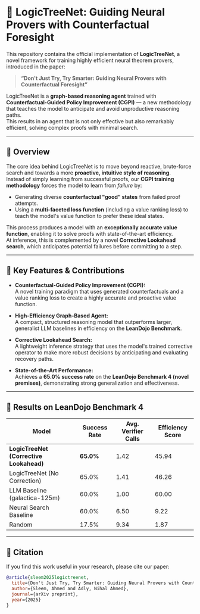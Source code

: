 # 🧠 LogicTreeNet: Guiding Neural Provers with Counterfactual Foresight

This repository contains the official implementation of **LogicTreeNet**, a novel framework for training highly efficient neural theorem provers, introduced in the paper:

> **“Don't Just Try, Try Smarter: Guiding Neural Provers with Counterfactual Foresight”**

LogicTreeNet is a **graph-based reasoning agent** trained with **Counterfactual-Guided Policy Improvement (CGPI)** — a new methodology that teaches the model to anticipate and avoid unproductive reasoning paths.  
This results in an agent that is not only effective but also remarkably efficient, solving complex proofs with minimal search.

---

## 📘 Overview

The core idea behind LogicTreeNet is to move beyond reactive, brute-force search and towards a more **proactive, intuitive style of reasoning**.  
Instead of simply learning from successful proofs, our **CGPI training methodology** forces the model to learn from *failure* by:

- Generating diverse **counterfactual "good" states** from failed proof attempts.  
- Using a **multi-faceted loss function** (including a value ranking loss) to teach the model's value function to prefer these ideal states.  

This process produces a model with an **exceptionally accurate value function**, enabling it to solve proofs with state-of-the-art efficiency.  
At inference, this is complemented by a novel **Corrective Lookahead search**, which anticipates potential failures before committing to a step.

---

## 🧩 Key Features & Contributions

- **Counterfactual-Guided Policy Improvement (CGPI):**  
  A novel training paradigm that uses generated counterfactuals and a value ranking loss to create a highly accurate and proactive value function.

- **High-Efficiency Graph-Based Agent:**  
  A compact, structured reasoning model that outperforms larger, generalist LLM baselines in efficiency on the **LeanDojo Benchmark**.

- **Corrective Lookahead Search:**  
  A lightweight inference strategy that uses the model's trained corrective operator to make more robust decisions by anticipating and evaluating recovery paths.

- **State-of-the-Art Performance:**  
  Achieves a **65.0% success rate** on the **LeanDojo Benchmark 4 (novel premises)**, demonstrating strong generalization and effectiveness.

---

## 🚀 Results on LeanDojo Benchmark 4

| Model                                | Success Rate | Avg. Verifier Calls | Efficiency Score |
|--------------------------------------|---------------|----------------------|------------------|
| **LogicTreeNet (Corrective Lookahead)** | **65.0%**     | 1.42                 | 45.94            |
| LogicTreeNet (No Correction)         | 65.0%         | 1.41                 | 46.26            |
| LLM Baseline (galactica-125m)        | 60.0%         | 1.00                 | 60.00            |
| Neural Search Baseline               | 60.0%         | 6.50                 | 9.22             |
| Random                               | 17.5%         | 9.34                 | 1.87             |

---

## 📄 Citation

If you find this work useful in your research, please cite our paper:

```bibtex
@article{sleem2025logictreenet,
  title={Don't Just Try, Try Smarter: Guiding Neural Provers with Counterfactual Foresight},
  author={Sleem, Ahmed and Adly, Nihal Ahmed},
  journal={arXiv preprint},
  year={2025}
}
